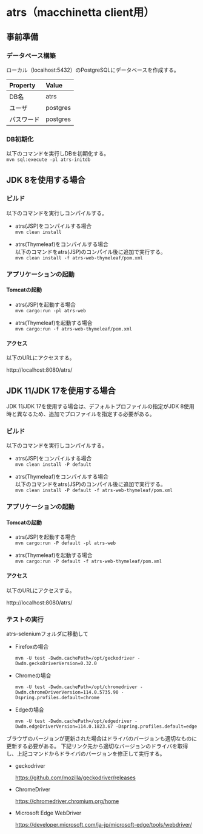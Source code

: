 # atrs（macchinetta client用）

## 事前準備
### データベース構築
ローカル（localhost:5432）のPostgreSQLにデータベースを作成する。  

| Property   | Value    |
|:-----------|:---------|
| DB名       | atrs     |
| ユーザ     | postgres |
| パスワード | postgres |

### DB初期化
以下のコマンドを実行しDBを初期化する。  
`mvn sql:execute -pl atrs-initdb`

## JDK 8を使用する場合

### ビルド
以下のコマンドを実行しコンパイルする。

- atrs(JSP)をコンパイルする場合  
  `mvn clean install`

- atrs(Thymeleaf)をコンパイルする場合  
  以下のコマンドをatrs(JSP)のコンパイル後に追加で実行する。  
  `mvn clean install -f atrs-web-thymeleaf/pom.xml`

### アプリケーションの起動
#### Tomcatの起動
- atrs(JSP)を起動する場合  
  `mvn cargo:run -pl atrs-web`

- atrs(Thymeleaf)を起動する場合  
  `mvn cargo:run -f atrs-web-thymeleaf/pom.xml`

#### アクセス
以下のURLにアクセスする。

http://localhost:8080/atrs/

## JDK 11/JDK 17を使用する場合
JDK 11/JDK 17を使用する場合は、デフォルトプロファイルの指定がJDK 8使用時と異なるため、追加でプロファイルを指定する必要がある。

### ビルド
以下のコマンドを実行しコンパイルする。

- atrs(JSP)をコンパイルする場合  
  `mvn clean install -P default`

- atrs(Thymeleaf)をコンパイルする場合  
  以下のコマンドをatrs(JSP)のコンパイル後に追加で実行する。  
  `mvn clean install -P default -f atrs-web-thymeleaf/pom.xml`

### アプリケーションの起動
#### Tomcatの起動
- atrs(JSP)を起動する場合  
  `mvn cargo:run -P default -pl atrs-web`

- atrs(Thymeleaf)を起動する場合  
  `mvn cargo:run -P default -f atrs-web-thymeleaf/pom.xml`

#### アクセス
以下のURLにアクセスする。

http://localhost:8080/atrs/

### テストの実行
atrs-seleniumフォルダに移動して

- Firefoxの場合

  `mvn -U test -Dwdm.cachePath=/opt/geckodriver -Dwdm.geckoDriverVersion=0.32.0`

- Chromeの場合

  `mvn -U test -Dwdm.cachePath=/opt/chromedriver -Dwdm.chromeDriverVersion=114.0.5735.90 -Dspring.profiles.default=chrome`

- Edgeの場合

  `mvn -U test -Dwdm.cachePath=/opt/edgedriver -Dwdm.edgeDriverVersion=114.0.1823.67 -Dspring.profiles.default=edge`

ブラウザのバージョンが更新された場合はドライバのバージョンも適切なものに更新する必要がある。
下記リンク先から適切なバージョンのドライバを取得し、上記コマンドからドライバのバージョンを修正して実行する。

- geckodriver

  https://github.com/mozilla/geckodriver/releases

- ChromeDriver

  https://chromedriver.chromium.org/home

- Microsoft Edge WebDriver

  https://developer.microsoft.com/ja-jp/microsoft-edge/tools/webdriver/
